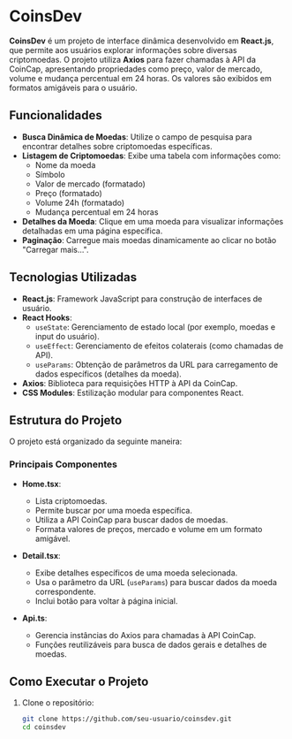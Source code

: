 # CoinsDev

**CoinsDev** é um projeto de interface dinâmica desenvolvido em **React.js**, que permite aos usuários explorar informações sobre diversas criptomoedas. O projeto utiliza **Axios** para fazer chamadas à API da CoinCap, apresentando propriedades como preço, valor de mercado, volume e mudança percentual em 24 horas. Os valores são exibidos em formatos amigáveis para o usuário.

## Funcionalidades

- **Busca Dinâmica de Moedas**: Utilize o campo de pesquisa para encontrar detalhes sobre criptomoedas específicas.
- **Listagem de Criptomoedas**: Exibe uma tabela com informações como:
  - Nome da moeda
  - Símbolo
  - Valor de mercado (formatado)
  - Preço (formatado)
  - Volume 24h (formatado)
  - Mudança percentual em 24 horas
- **Detalhes da Moeda**: Clique em uma moeda para visualizar informações detalhadas em uma página específica.
- **Paginação**: Carregue mais moedas dinamicamente ao clicar no botão "Carregar mais...".

## Tecnologias Utilizadas

- **React.js**: Framework JavaScript para construção de interfaces de usuário.
- **React Hooks**:
  - `useState`: Gerenciamento de estado local (por exemplo, moedas e input do usuário).
  - `useEffect`: Gerenciamento de efeitos colaterais (como chamadas de API).
  - `useParams`: Obtenção de parâmetros da URL para carregamento de dados específicos (detalhes da moeda).
- **Axios**: Biblioteca para requisições HTTP à API da CoinCap.
- **CSS Modules**: Estilização modular para componentes React.

## Estrutura do Projeto

O projeto está organizado da seguinte maneira:


### Principais Componentes

- **Home.tsx**:
  - Lista criptomoedas.
  - Permite buscar por uma moeda específica.
  - Utiliza a API CoinCap para buscar dados de moedas.
  - Formata valores de preços, mercado e volume em um formato amigável.

- **Detail.tsx**:
  - Exibe detalhes específicos de uma moeda selecionada.
  - Usa o parâmetro da URL (`useParams`) para buscar dados da moeda correspondente.
  - Inclui botão para voltar à página inicial.

- **Api.ts**:
  - Gerencia instâncias do Axios para chamadas à API CoinCap.
  - Funções reutilizáveis para busca de dados gerais e detalhes de moedas.

## Como Executar o Projeto

1. Clone o repositório:
   ```bash
   git clone https://github.com/seu-usuario/coinsdev.git
   cd coinsdev
